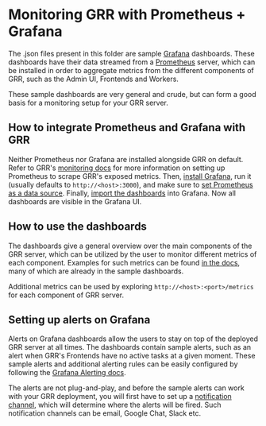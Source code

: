 # Monitoring GRR with Prometheus + Grafana
The .json files present in this folder are sample [Grafana](https://grafana.com/) dashboards. These dashboards have their data streamed from a [Prometheus](https://prometheus.io/) server, which can be installed in order to aggregate metrics from the different components of GRR, such as the Admin UI, Frontends and Workers.

These sample dashboards are very general and crude, but can form a good basis for a monitoring setup for your GRR server.

## How to integrate Prometheus and Grafana with GRR
Neither Prometheus nor Grafana are installed alongside GRR on default. Refer to GRR's [monitoring
docs](https://grr-doc.readthedocs.io/en/latest/maintaining-and-tuning/monitoring.html) for more information on setting up Prometheus to scrape GRR's exposed metrics. Then, [install Grafana](https://grafana.com/docs/grafana/latest/installation/#install-grafana), run it (usually defaults to `http://<host>:3000`), and make sure to [set Prometheus as a data source](https://grafana.com/docs/grafana/latest/features/datasources/prometheus/#prometheus-data-source). Finally, [import the dashboards](https://grafana.com/docs/grafana/latest/reference/export_import/#importing-a-dashboard) into Grafana. Now all dashboards are visible in the Grafana UI.

## How to use the dashboards
The dashboards give a general overview over the main components of the GRR server, which can be utilized by the user to monitor different metrics of each component. Examples for such metrics can be found [in the docs](https://grr-doc.readthedocs.io/en/latest/maintaining-and-tuning/monitoring.html#example-queries), many of which are already in the sample dashboards.

Additional metrics can be used by exploring `http://<host>:<port>/metrics` for each component of GRR server.

## Setting up alerts on Grafana
Alerts on Grafana dashboards allow the users to stay on top of the deployed GRR server at all times. The dashboards contain sample alerts, such as an alert when GRR's Frontends have no active tasks at a given moment. These sample alerts and additional alerting rules can be easily configured by following the [Grafana Alerting docs](https://grafana.com/docs/grafana/latest/alerting/create-alerts/#add-or-edit-an-alert-rule).

The alerts are not plug-and-play, and before the sample alerts can work with your GRR deployment, you will first have to set up a [notification channel](https://grafana.com/docs/grafana/latest/alerting/notifications/#add-a-notification-channel), which will determine where the alerts will be fired. Such notification channels can be email, Google Chat, Slack etc.
